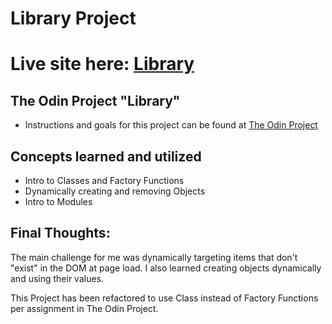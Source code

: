# Library Project
# Live site here: [Library](https://andrew-hinson.github.io/Library/)
## The Odin Project "Library"
* Instructions and goals for this project can be found at [The Odin Project](https://www.theodinproject.com/lessons/library)

## Concepts learned and utilized
* Intro to Classes and Factory Functions
* Dynamically creating and removing Objects
* Intro to Modules

## Final Thoughts:
The main challenge for me was dynamically targeting items that don't "exist" in the DOM at page load.
I also learned creating objects dynamically and using their values.

This Project has been refactored to use Class instead of Factory Functions per assignment in The Odin Project.
